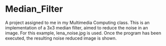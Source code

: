 # Median_Filter
A project assigned to me in my Multimedia Computing class. This is an implementation of a 3x3 median filter, aimed to reduce the noise in an image. For this example, lena_noise.jpg is used. Once the program has been executed, the resulting noise reduced image is shown.
